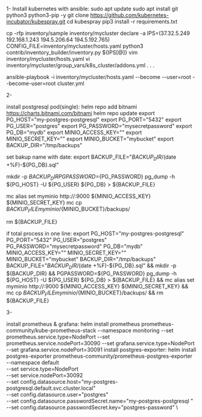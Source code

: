 1-
Install kubernetes with ansible:
 sudo apt update
 sudo apt install git python3 python3-pip -y
 git clone https://github.com/kubernetes-incubator/kubespray.git
 cd kubespray
 pip3 install -r requirements.txt

 cp -rfp inventory/sample inventory/mycluster
declare -a IPS=(37.32.5.249  192.168.1.243 194.5.206.64 194.5.192.765)
CONFIG_FILE=inventory/mycluster/hosts.yaml python3 contrib/inventory_builder/inventory.py ${IPS[@]}
vim inventory/mycluster/hosts.yaml
vi inventory/mycluster/group_vars/k8s_cluster/addons.yml
.
.
.

ansible-playbook -i inventory/mycluster/hosts.yaml  --become  --user=root --become-user=root cluster.yml

2-

install postgresql pod(single):
helm repo add bitnami https://charts.bitnami.com/bitnami
helm repo update
export PG_HOST="my-postgres-postgresql"
export PG_PORT="5432"
export PG_USER="postgres"
export PG_PASSWORD="mysecretpassword"
export PG_DB="mydb"
export MINIO_ACCESS_KEY="<your-minio-access-key>"
export MINIO_SECRET_KEY="<your-minio-secret-key>"
export MINIO_BUCKET="mybucket"
export BACKUP_DIR="/tmp/backups"

set bakup name with date:
export BACKUP_FILE="${BACKUP_DIR}/$(date +%F)-${PG_DB}.sql"


mkdir -p ${BACKUP_DIR}
PGPASSWORD=${PG_PASSWORD} pg_dump -h ${PG_HOST} -U ${PG_USER} ${PG_DB} > ${BACKUP_FILE}

mc alias set myminio http://<minio-server-ip>:9000 ${MINIO_ACCESS_KEY} ${MINIO_SECRET_KEY}
mc cp ${BACKUP_FILE} myminio/${MINIO_BUCKET}/backups/

rm ${BACKUP_FILE}

if total process in one line:
export PG_HOST="my-postgres-postgresql" PG_PORT="5432" PG_USER="postgres" PG_PASSWORD="mysecretpassword" PG_DB="mydb" MINIO_ACCESS_KEY="<your-minio-access-key>" MINIO_SECRET_KEY="<your-minio-secret-key>" MINIO_BUCKET="mybucket" BACKUP_DIR="/tmp/backups" BACKUP_FILE="${BACKUP_DIR}/$(date +%F)-${PG_DB}.sql" && mkdir -p ${BACKUP_DIR} && PGPASSWORD=${PG_PASSWORD} pg_dump -h ${PG_HOST} -U ${PG_USER} ${PG_DB} > ${BACKUP_FILE} && mc alias set myminio http://<minio-server-ip>:9000 ${MINIO_ACCESS_KEY} ${MINIO_SECRET_KEY} && mc cp ${BACKUP_FILE} myminio/${MINIO_BUCKET}/backups/ && rm ${BACKUP_FILE}

3-

install prometheus & grafana:
 helm install prometheus prometheus-community/kube-prometheus-stack   --namespace monitoring   --set prometheus.service.type=NodePort   --set prometheus.service.nodePort=30090   --set grafana.service.type=NodePort   --set grafana.service.nodePort=30091
install postgres-exporter:
helm install postgres-exporter prometheus-community/prometheus-postgres-exporter \
  --namespace  default \
  --set service.type=NodePort \
  --set service.nodePort=30092 \
  --set config.datasource.host="my-postgres-postgresql.default.svc.cluster.local" \
  --set config.datasource.user="postgres" \
  --set config.datasource.passwordSecret.name="my-postgres-postgresql " \
  --set config.datasource.passwordSecret.key="postgres-password" \
  

 
